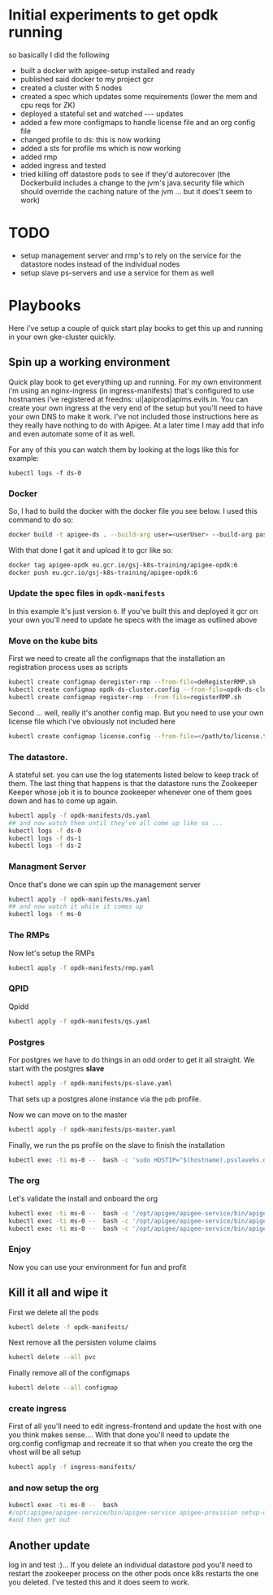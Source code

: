 # Initial experiments to get opdk running
so basically I did the following

 * built a docker with apigee-setup installed and ready
 * published said docker to my project gcr
 * created a cluster with 5 nodes
 * created a spec which updates some requirements (lower the mem and cpu reqs for ZK)
 * deployed a stateful set and watched
--- updates
 * added a few more configmaps to handle license file and an org config file
 * changed profile to ds: this is now working
 * added a sts for profile ms which is now working
 * added rmp
 * added ingress and tested
 * tried killing off datastore pods to see if they'd autorecover (the Dockerbuild includes a change to the jvm's java.security file which should override the caching nature of the jvm ... but it does't seem to work)

# TODO
 * setup management server and rmp's to rely on the service for the datastore nodes instead of the individual nodes
 * setup slave ps-servers and use a service for them as well

# Playbooks
Here i've setup a couple of quick start play books to get this up and running in your own gke-cluster quickly.

## Spin up a working environment
Quick play book to get everything up and running. For my own environment i'm using an nginx-ingress (in ingress-manifests) that's configured to use hostnames i've registered at freedns: ui|apiprod|apims.evils.in. You can create your own ingress at the very end of the setup but you'll need to have your own DNS to make it work. I've not included those instructions here as they really have nothing to do with Apigee. At a later time I may add that info and even automate some of it as well.

For any of this you can watch them by looking at the logs like this for example:

`kubectl logs -f ds-0`

### Docker
So, I had to build the docker with the docker file you see below. I used this command to do so:
```bash
docker build -t apigee-ds . --build-arg user=<userUser> --build-arg pass=<yourPass>
```

With that done I gat it and upload it to gcr like so:
```bash
docker tag apigee-opdk eu.gcr.io/gsj-k8s-training/apigee-opdk:6
docker push eu.gcr.io/gsj-k8s-training/apigee-opdk:6
```

### Update the spec files in `opdk-manifests`
In this example it's just version `6`. If you've built this and deployed it gcr on your own you'll need to update he specs with the image as outlined above


### Move on the kube bits
First we need to create all the configmaps that the installation an registration process uses as scripts
```bash
kubectl create configmap deregister-rmp --from-file=deRegisterRMP.sh
kubectl create configmap opdk-ds-cluster.config --from-file=opdk-ds-cluster.config
kubectl create configmap register-rmp --from-file=registerRMP.sh
```

Second ... well, really it's another config map. But you need to use your own license file which i've obviously not included here
```bash
kubectl create configmap license.config --from-file=</path/to/license.txt>
```

### The datastore.
A stateful set. you can use the log statements listed below to keep track of them. The last thing that happens is that the datastore runs the Zookeeper Keeper whose job it is to bounce zookeeper whenever one of them goes down and has to come up again.
```bash
kubectl apply -f opdk-manifests/ds.yaml
## and now watch them until they've all come up like so ...
kubectl logs -f ds-0
kubectl logs -f ds-1
kubectl logs -f ds-2
```

### Managment Server
Once that's done we can spin up the management server
```bash
kubectl apply -f opdk-manifests/ms.yaml
## and now watch it while it comes up
kubectl logs -f ms-0
```

### The RMPs
Now let's setup the RMPs
```bash
kubectl apply -f opdk-manifests/rmp.yaml
```

### QPID
Qpidd
```bash
kubectl apply -f opdk-manifests/qs.yaml
```

### Postgres
For postgres we have to do things in an odd order to get it all straight.
We start with the postgres **slave**
```bash
kubectl apply -f opdk-manifests/ps-slave.yaml
```
That sets up a postgres alone instance via the `pdb` profile.

Now we can move on to the master
```bash
kubectl apply -f opdk-manifests/ps-master.yaml
```

Finally, we run the ps profile on the slave to finish the installation
```bash
kubectl exec -ti ms-0 --  bash -c 'sudo HOSTIP="$(hostname).psslavehs.default.svc.cluster.local" /opt/apigee/apigee-setup/bin/setup.sh -p ps'
```

### The org
Let's validate the install and onboard the org
```bash
kubectl exec -ti ms-0 --  bash -c '/opt/apigee/apigee-service/bin/apigee-service apigee-validate install'
kubectl exec -ti ms-0 --  bash -c '/opt/apigee/apigee-service/bin/apigee-service apigee-validate setup -f /org/org.config'
kubectl exec -ti ms-0 --  bash -c '/opt/apigee/apigee-service/bin/apigee-service apigee-provision setup-org -f /org/org.config'
```

### Enjoy
Now you can use your environment for fun and profit

## Kill it all and wipe it
First we delete all the pods
```bash
kubectl delete -f opdk-manifests/
```

Next remove all the persisten volume claims
```bash
kubectl delete --all pvc
```

Finally remove all of the configmaps
```bash
kubectl delete --all configmap
```

### create ingress
First of all you'll need to edit ingress-frontend and update the host with one you think makes sense.... With that done you'll need to update the org.config configmap and recreate it so that when you create the org the vhost will be all setup
```bash
kubectl apply -f ingress-manifests/
```

### and now setup the org
```bash
kubectl exec -ti ms-0 --  bash
#/opt/apigee/apigee-service/bin/apigee-service apigee-provision setup-org /org/org.config
#and then get out
```

## Another update
log in and test :)... If you delete an individual datastore pod you'll need to restart the zookeeper process on the other pods once k8s restarts the one  you deleted. I've tested this and it does seem to work.
